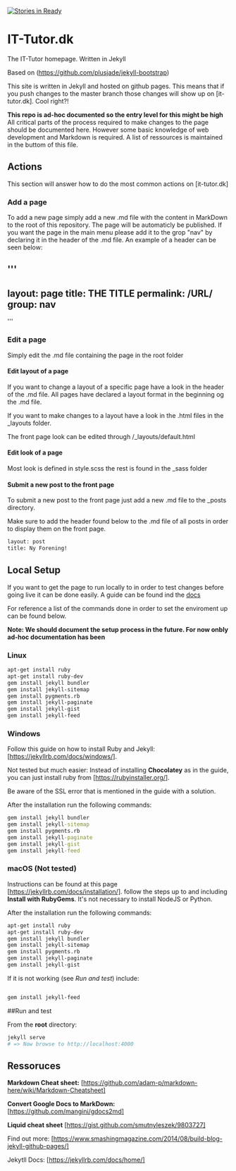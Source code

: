 [![Stories in Ready](https://badge.waffle.io/IT-Tutor/IT-Tutor.github.io.png?label=ready&title=Ready)](https://waffle.io/IT-Tutor/IT-Tutor.github.io)
# IT-Tutor.dk


The IT-Tutor homepage. Written in Jekyll

Based on (https://github.com/plusjade/jekyll-bootstrap)

This site is written in Jekyll and hosted on github pages. This means that if you push changes to the master branch those changes will show up on [it-tutor.dk]. Cool right?!

**This repo is ad-hoc documented so the entry level for this might be high** All critical parts of the process required to make changes to the page should be documented here. However some basic knowledge of web development and Markdown is required. A list of ressources is maintained in the buttom of this file.


## Actions

This section will answer how to do the most common actions on [it-tutor.dk]

### Add a page
To add a new page simply add a new .md file with the content in MarkDown to the root of this repository. The page will be automaticly be published. If you want the page in the main menu please add it to the grop "nav" by declaring it in the header of the .md file. An example of a header can be seen below:


'''
---
layout: page
title: THE TITLE
permalink: /URL/
group: nav <!-- #Includes it in the menu-->
---
'''

### Edit a page
Simply edit the .md file containing the page in the root folder

#### Edit layout of a page
If you want to change a layout of a specific page have a look in the header of the .md file. All pages have declared a layout format in the beginning og the .md file.

If you want to make changes to a layout have a look in the .html files in the _layouts folder.

The front page look can be edited through /_layouts/default.html

#### Edit look of a page
Most look is defined in style.scss the rest is found in the _sass folder

#### Submit a new post to the front page
To submit a new post to the front page just add a new .md file to the _posts directory.

Make sure to add the header found below to the .md file of all posts in order to display them on the front page.


```bash
layout: post
title: Ny Forening!
```

## Local Setup

If you want to get the page to run locally to in order to test changes before going live it can be done easily. A guide
can be found ind the [docs](https://jekyllrb.com/docs/installation/)

For reference a list of the commands done in order to set the enviroment up can be found below.

__Note: We should document the setup process in the future. For now onbly ad-hoc documentation has been__

### Linux

```bash
apt-get install ruby
apt-get install ruby-dev
gem install jekyll bundler
gem install jekyll-sitemap
gem install pygments.rb
gem install jekyll-paginate
gem install jekyll-gist
gem install jekyll-feed 
```

### Windows
Follow this guide on how to install Ruby and Jekyll: [https://jekyllrb.com/docs/windows/].

Not tested but much easier: Instead of installing **Chocolatey** as in the guide, you can just install ruby from
[https://rubyinstaller.org/].

Be aware of the SSL error that is mentioned in the guide with a solution.

After the installation run the following commands:

```cmd
gem install jekyll bundler
gem install jekyll-sitemap
gem install pygments.rb
gem install jekyll-paginate
gem install jekyll-gist
gem install jekyll-feed
```

### macOS (Not tested)
Instructions can be found at this page [https://jekyllrb.com/docs/installation/].
follow the steps up to and including **Install with RubyGems**. It's not necessary to install NodeJS or Python.

After the installation run the following commands:

```bash
apt-get install ruby
apt-get install ruby-dev
gem install jekyll bundler
gem install jekyll-sitemap
gem install pygments.rb
gem install jekyll-paginate
gem install jekyll-gist
```
If it is not working (see *Run and test*) include:

```bash

gem install jekyll-feed
```

##Run and test

From the **root** directory:

```bash
jekyll serve
# => Now browse to http://localhost:4000
```



## Ressoruces

**Markdown Cheat sheet:** [https://github.com/adam-p/markdown-here/wiki/Markdown-Cheatsheet]

**Convert Google Docs to MarkDown:** [https://github.com/mangini/gdocs2md]

**Liquid cheat sheet** [https://gist.github.com/smutnyleszek/9803727]

Find out more: [https://www.smashingmagazine.com/2014/08/build-blog-jekyll-github-pages/]

Jekytll Docs: [https://jekyllrb.com/docs/home/]

